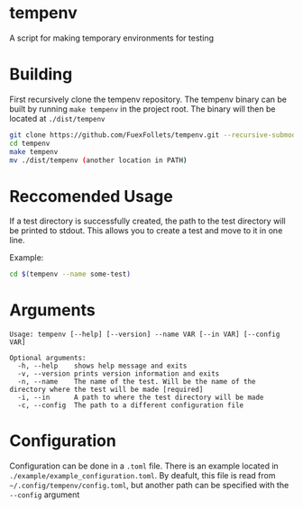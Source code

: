 # tempenv
A script for making temporary environments for testing

# Building
First recursively clone the tempenv repository. The tempenv binary can be built by running `make tempenv` in the project root. The binary will then be located at `./dist/tempenv`

```bash
git clone https://github.com/FuexFollets/tempenv.git --recursive-submodule
cd tempenv
make tempenv
mv ./dist/tempenv (another location in PATH)
```

# Reccomended Usage
If a test directory is successfully created, the path to the test directory will be printed to stdout. This allows you to create a test and move to it in one line.

Example:
```bash
cd $(tempenv --name some-test)
```

# Arguments
```
Usage: tempenv [--help] [--version] --name VAR [--in VAR] [--config VAR]

Optional arguments:
  -h, --help   	shows help message and exits 
  -v, --version	prints version information and exits 
  -n, --name   	The name of the test. Will be the name of the directory where the test will be made [required]
  -i, --in     	A path to where the test directory will be made 
  -c, --config 	The path to a different configuration file 
```

# Configuration
Configuration can be done in a `.toml` file. There is an example located in `./example/example_configuration.toml`. By deafult, this file is read from `~/.config/tempenv/config.toml`, but another path can be specified with the `--config` argument

